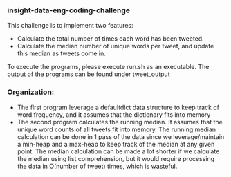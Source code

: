 ### insight-data-eng-coding-challenge

This challenge is to implement two features:

* Calculate the total number of times each word has been tweeted.
* Calculate the median number of unique words per tweet, and update this median as tweets come in.

To execute the programs, please execute run.sh as an executable. The output of the programs can be found under tweet_output

### Organization:

* The first program leverage a defaultdict data structure to keep track of word frequency, and it assumes that the dictionary fits into memory
* The second program calculates the running median. It assumes that the unique word counts of all tweets fit into memory. The running median calculation can be done in 1 pass of the data since we leverage/maintain a min-heap and a max-heap to keep track of the median at any given point. The median calculation can be made a lot shorter if we calculate the median using list comprehension, but it would require processing the data in O(number of tweet) times, which is wasteful.
